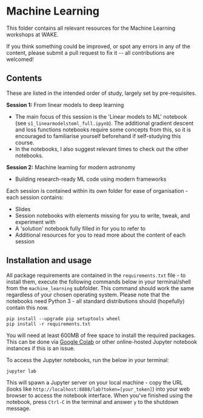 Machine Learning
===
This folder contains all relevant resources for the Machine Learning workshops at WAKE.

If you think something could be improved, or spot any errors in any of the content, please submit a pull request to fix 
it -- all contributions are welcomed!

Contents
---
These are listed in the intended order of study, largely set by pre-requisites.

**Session 1:** From linear models to deep learning
- The main focus of this session is the 'Linear models to ML' notebook (see `s1_linearmodelstoml_full.ipynb`).
  The additional gradient descent and loss functions notebooks require some concepts from this, so it is encouraged to
  familiarise yourself beforehand if self-studying this course.
- In the notebooks, I also suggest relevant times to check out the other notebooks.

**Session 2:** Machine learning for modern astronomy
- Building research-ready ML code using modern frameworks

Each session is contained within its own folder for ease of organisation - each session contains:
- Slides 
- Session notebooks with elements missing for you to write, tweak, and experiment with
- A 'solution' notebook fully filled in for you to refer to
- Additional resources for you to read more about the content of each session

Installation and usage
---
All package requirements are contained in the `requirements.txt` file - to install them, execute the following commands
below in your terminal/shell from the `machine_learning` subfolder. 
This command should work the same regardless of your chosen operating system.
Please note that the notebooks need Python 3 - all standard distributions should (hopefully) contain this now.

```shell
pip install --upgrade pip setuptools wheel
pip install -r requirements.txt
```
You will need at least 600MB of free space to install the required packages. This can be done via 
[Google Colab](https://research.google.com/colaboratory/) or other online-hosted Jupyter notebook instances if this is 
an issue.

To access the Jupyter notebooks, run the below in your terminal:
```shell
jupyter lab
```
This will spawn a Jupyter server on your local machine - copy the URL (looks like 
`http://localhost:8888/lab?token=[your_token]`) into your web browser to access the notebook interface.
When you've finished using the notebook, press `Ctrl-C` in the terminal and answer `y` to the shutdown message.
